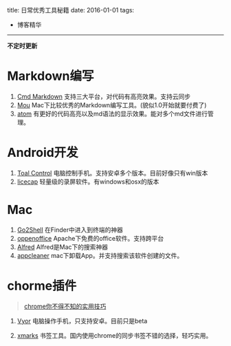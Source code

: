 title: 日常优秀工具秘籍
date: 2016-01-01
tags:
- 博客精华
---
**不定时更新**

 # Markdown编写
 1. [Cmd Markdown](https://www.zybuluo.com/cmd/)
 支持三大平台，对代码有高亮效果。支持云同步
 1. [Mou](http://25.io/mou/)
 Mac下比较优秀的Markdown编写工具。(貌似1.0开始就要付费了)
 1. [atom](https://atom.io/)
 有更好的代码高亮以及md语法的显示效果。能对多个md文件进行管理。
 
 
 # Android开发
 1. [Toal Control](http://tc.sigma-rt.com.cn/)
 电脑控制手机。支持安卓多个版本。目前好像只有win版本
 1. [licecap](http://www.cockos.com/licecap/)
 轻量级的录屏软件。有windows和osx的版本 
 
 
 
 # Mac
 1. [Go2Shell](https://itunes.apple.com/cn/app/go2shell/id445770608?mt=12)
 在Finder中进入到终端的神器
 1. [oppenoffice](http://www.openoffice.org/download/index.html)
 Apache下免费的office软件。支持跨平台
 1. [Alfred](https://www.alfredapp.com/)
 Alfred是Mac下的搜索神器
 1. [appcleaner](http://freemacsoft.net/appcleaner/)
 mac下卸载App。并支持搜索该软件创建的文件。
 
 
 
 
 # chorme插件
 > [chrome你不得不知的实用技巧](http://mp.weixin.qq.com/s?__biz=MjM5NDAxNTY4MA==&mid=400675430&idx=1&sn=1f5f4f2aef4bb6935129bbac17b59a3c&scene=0#wechat_redirect)
 
 1. [Vyor](https://chrome.google.com/webstore/search/Vysor?hl=zh-CN)
 电脑操作手机，只支持安卓。目前只是beta
 
 1. [xmarks](http://www.xmarks.com/)
 书签工具。国内使用chrome的同步书签不错的选择，轻巧实用。 
 
 


  